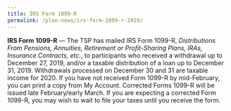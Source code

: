 ```yaml
---
title: IRS Form 1099-R
permalink: /plan-news/irs-form-1099-r-2019/
---
```

**IRS Form 1099-R** &#8212; The TSP has mailed IRS Form 1099-R, _Distributions From Pensions, Annuities, Retirement or Profit-Sharing Plans, IRAs, Insurance Contracts, etc._, to participants who received a withdrawal up to December 27, 2019, and/or a taxable distribution of a loan up to December 31, 2019. Withdrawals processed on December 30 and 31 are taxable income for 2020. If you have not received Form 1099-R by mid-February, you can print a copy from My Account. Corrected Forms 1099-R will be issued late February/early March. If you are expecting a corrected Form 1099-R, you may wish to wait to file your taxes until you receive the form.
